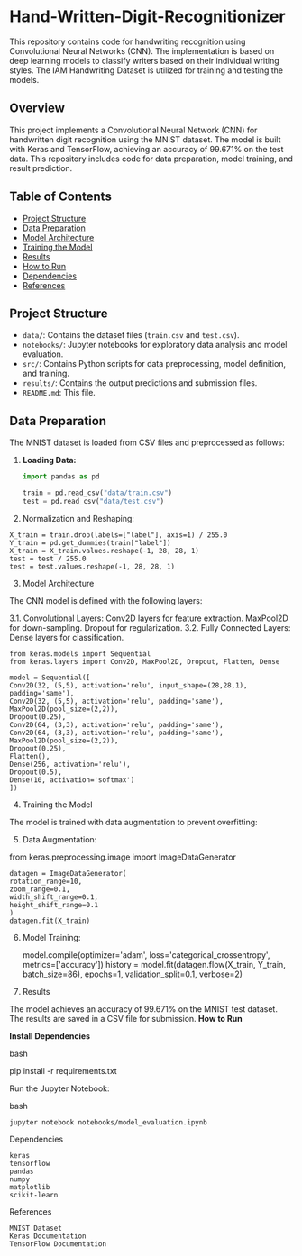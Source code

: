 # Hand-Written-Digit-Recognitionizer
This repository contains code for handwriting recognition using Convolutional Neural Networks (CNN). The implementation is based on deep learning models to classify writers based on their individual writing styles. The IAM Handwriting Dataset is utilized for training and testing the models.

## Overview
This project implements a Convolutional Neural Network (CNN) for handwritten digit recognition using the MNIST dataset. The model is built with Keras and TensorFlow, achieving an accuracy of 99.671% on the test data. This repository includes code for data preparation, model training, and result prediction.

## Table of Contents
- [Project Structure](#project-structure)
- [Data Preparation](#data-preparation)
- [Model Architecture](#model-architecture)
- [Training the Model](#training-the-model)
- [Results](#results)
- [How to Run](#how-to-run)
- [Dependencies](#dependencies)
- [References](#references)

## Project Structure
- `data/`: Contains the dataset files (`train.csv` and `test.csv`).
- `notebooks/`: Jupyter notebooks for exploratory data analysis and model evaluation.
- `src/`: Contains Python scripts for data preprocessing, model definition, and training.
- `results/`: Contains the output predictions and submission files.
- `README.md`: This file.

## Data Preparation
The MNIST dataset is loaded from CSV files and preprocessed as follows:
1. **Loading Data:**
   ```python
   import pandas as pd
   
   train = pd.read_csv("data/train.csv")
   test = pd.read_csv("data/test.csv")

 2.  Normalization and Reshaping:


    X_train = train.drop(labels=["label"], axis=1) / 255.0
    Y_train = pd.get_dummies(train["label"])
    X_train = X_train.values.reshape(-1, 28, 28, 1)
    test = test / 255.0
    test = test.values.reshape(-1, 28, 28, 1)

3. Model Architecture

The CNN model is defined with the following layers:

   3.1. Convolutional Layers:
        Conv2D layers for feature extraction.
        MaxPool2D for down-sampling.
        Dropout for regularization.
   3.2.  Fully Connected Layers:
        Dense layers for classification.


    from keras.models import Sequential
    from keras.layers import Conv2D, MaxPool2D, Dropout, Flatten, Dense

    model = Sequential([
    Conv2D(32, (5,5), activation='relu', input_shape=(28,28,1), padding='same'),
    Conv2D(32, (5,5), activation='relu', padding='same'),
    MaxPool2D(pool_size=(2,2)),
    Dropout(0.25),
    Conv2D(64, (3,3), activation='relu', padding='same'),
    Conv2D(64, (3,3), activation='relu', padding='same'),
    MaxPool2D(pool_size=(2,2)),
    Dropout(0.25),
    Flatten(),
    Dense(256, activation='relu'),
    Dropout(0.5),
    Dense(10, activation='softmax')
    ])


4. Training the Model

The model is trained with data augmentation to prevent overfitting:

  5. Data Augmentation:

  from keras.preprocessing.image import ImageDataGenerator

    datagen = ImageDataGenerator(
    rotation_range=10,
    zoom_range=0.1,
    width_shift_range=0.1,
    height_shift_range=0.1
    )
    datagen.fit(X_train)

6. Model Training:

    model.compile(optimizer='adam', loss='categorical_crossentropy', metrics=['accuracy'])
    history = model.fit(datagen.flow(X_train, Y_train, batch_size=86),
    epochs=1, validation_split=0.1, verbose=2)

7. Results

The model achieves an accuracy of 99.671% on the MNIST test dataset. The results are saved in a CSV file for submission.
**How to Run**

**Install Dependencies**

bash

pip install -r requirements.txt

Run the Jupyter Notebook:

bash

    jupyter notebook notebooks/model_evaluation.ipynb

Dependencies

    keras
    tensorflow
    pandas
    numpy
    matplotlib
    scikit-learn

References

    MNIST Dataset
    Keras Documentation
    TensorFlow Documentation

